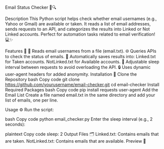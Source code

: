 Email Status Checker 📧🔍

Description
This Python script helps check whether email usernames (e.g., Yahoo or Gmail) are available or taken. It reads a list of email addresses, sends requests to an API, and categorizes the results into Linked or Not Linked accounts. Perfect for automation tasks related to email verification! 💻✨

Features 🌟
📝 Reads email usernames from a file (email.txt).
🌐 Queries APIs to check the status of emails.
📂 Automatically saves results into:
Linked.txt for Taken accounts.
NotLinked.txt for Available accounts.
🔄 Adjustable sleep interval between requests to avoid overloading the API.
🔒 Uses dynamic user-agent headers for added anonymity.
Installation 🚀
Clone the Repository
bash
Copy code
git clone https://github.com/yourusername/email-checker.git
cd email-checker
Install Required Packages
bash
Copy code
pip install requests user-agent
Add the Email List
Create a file named email.txt in the same directory and add your list of emails, one per line.

Usage ⚙️
Run the script:

bash
Copy code
python email_checker.py
Enter the sleep interval (e.g., 2 seconds):

plaintext
Copy code
sleep: 2
Output Files 🗂️
Linked.txt: Contains emails that are taken.
NotLinked.txt: Contains emails that are available.
Preview 📸
